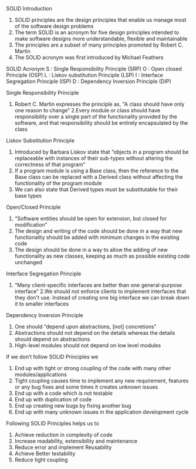 SOLID Introduction 
1. SOLID principles are the design principles that enable us manage most of the software design problems
2. The term SOLID is an acronym for five design principles intended to make software designs more understandable, flexible and maintainable
3. The principles are a subset of many principles promoted by Robert C. Martin
4. The SOLID acronym was first introduced by Michael Feathers

SOLID Acronym 
S : Single Responsibility Principle (SRP) 
O : Open closed Principle (OSP) 
L :  Liskov substitution Principle (LSP) 
I  :  Interface Segregation Principle (ISP) 
D : Dependency Inversion Principle (DIP)

Single Responsibility Principle 
1. Robert C. Martin expresses the principle as, "A class should have only one reason to change”
2.Every module or class should have responsibility over a single part of the functionality provided by the software, and that responsibility should be entirely encapsulated by the class

Liskov Substitution Principle 
1. Introduced by Barbara Liskov state that “objects in a program should be replaceable with instances of their sub-types without altering the correctness of that program”
2. If a program module is using a Base class, then the reference to the Base class can be replaced with a Derived class without affecting the functionality of the program module
3. We can also state that Derived types must be substitutable for their base types

Open/Closed Principle 
1. “Software entities should be open for extension, but closed for modification”
2. The design and writing of the code should be done in a way that new functionality should be added with minimum changes in the existing code 
3. The design should be done in a way to allow the adding of new functionality as new classes, keeping as much as possible existing code unchanged

Interface Segregation Principle 
1. “Many client-specific interfaces are better than one general-purpose interface”
2.We should not enforce clients to implement interfaces that they don't use. Instead of creating one big interface we can break down it to smaller interfaces

Dependency Inversion Principle 
1. One should “depend upon abstractions, [not] concretions"
2. Abstractions should not depend on the details whereas the details should depend on abstractions
3. High-level modules should not depend on low level modules 

If we don’t follow SOLID Principles we  
1. End up with tight or strong coupling of the code with many other modules/applications
2. Tight coupling causes time to implement any new requirement, features or any bug fixes and some times it creates unknown issues
3. End up with a code which is not testable
4. End up with duplication of code
5. End up creating new bugs by fixing another bug
6. End up with many unknown issues in the application development cycle

Following SOLID Principles helps us to  
1. Achieve reduction in complexity of code
2. Increase readability, extensibility and maintenance
3. Reduce error and implement Reusability
4. Achieve Better testability
5. Reduce tight coupling
